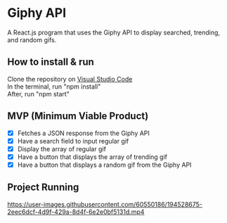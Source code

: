 # Giphy API
A React.js program that uses the Giphy API to display searched, trending, and random gifs.

## How to install & run
Clone the repository on [Visual Studio Code](https://code.visualstudio.com/) </br>
In the terminal, run "npm install" </br>
After, run "npm start" </br>

## MVP (Minimum Viable Product)
- [x] Fetches a JSON response from the Giphy API
- [x] Have a search field to input regular gif
- [x] Display the array of regular gif
- [x] Have a button that displays the array of trending gif
- [x] Have a button that displays a random gif from the Giphy API

## Project Running
https://user-images.githubusercontent.com/60550186/194528675-2eec6dcf-4d9f-429a-8d4f-6e2e0bf5131d.mp4
